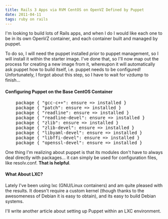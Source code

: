 ```yaml
---
title: Rails 3 Apps via RVM CentOS on OpenVZ Defined by Puppet
date: 2011-04-11
tags: ruby on rails
---
```

I'm looking to build lots of Rails apps, and when I do I would like each one to be in its own OpenVZ container, and each container built and managed by puppet.

To do so, I will need the puppet installed *prior* to puppet management, so I will install it within the starter image. I've done that, so I'll now map out the process for creating a new image from it, whereupon it will automatically ask puppet how to build itself, i.e. puppet needs to be configured! Unfortunately, I forgot about this step, so I have to wait for vzdump to finish...

#### Configuring Puppet on the Base CentOS Container

<pre class="sh_ruby">
    package { "gcc-c++": ensure => installed }
    package { "patch": ensure => installed }
    package { "readline": ensure => installed }
    package { "readline-devel": ensure => installed }
    package { "zlib": ensure => installed }
    package { "zlib-devel": ensure => installed }
    package { "libyaml-devel": ensure => installed }
    package { "libffi-devel": ensure => installed }
    package { "openssl-devel": ensure => installed }
</pre>

One thing I'm realizing about puppet is that its modules don't have to always deal directly with packages... it can simply be used for configuration files, like resolv.conf. **That is helpful**.

#### What About LXC?

Lately I've been using lxc (GNU/Linux containers) and am quite pleased with the results. It doesn't require a custom kernel (though thanks to the awesomeness of Debian it is easy to obtain), and its easy to build Debian systems.

I'll write another article about setting up Puppet within an LXC environment.

